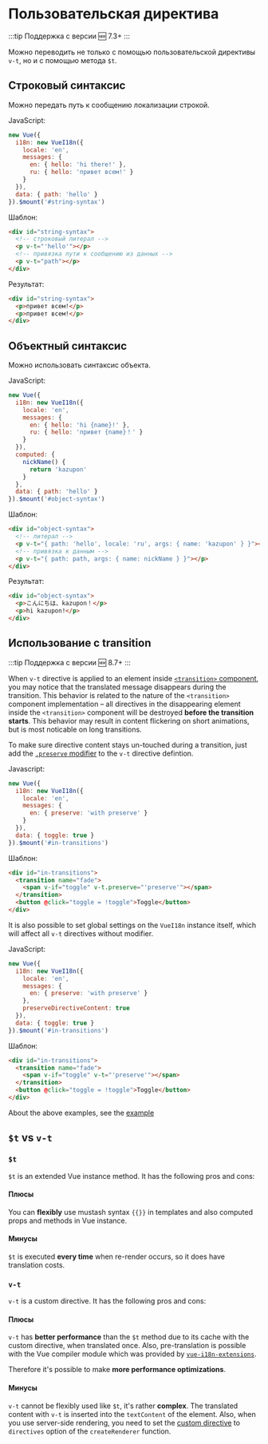 # Пользовательская директива

:::tip Поддержка с версии
:new: 7.3+
:::

Можно переводить не только с помощью пользовательской директивы `v-t`, но и с помощью метода `$t`.

## Строковый синтаксис

Можно передать путь к сообщению локализации строкой.

JavaScript:

```js
new Vue({
  i18n: new VueI18n({
    locale: 'en',
    messages: {
      en: { hello: 'hi there!' },
      ru: { hello: 'привет всем!' }
    }
  }),
  data: { path: 'hello' }
}).$mount('#string-syntax')
```

Шаблон:

```html
<div id="string-syntax">
  <!-- строковый литерал -->
  <p v-t="'hello'"></p>
  <!-- привязка пути к сообщению из данных -->
  <p v-t="path"></p>
</div>
```

Результат:

```html
<div id="string-syntax">
  <p>привет всем!</p>
  <p>привет всем!</p>
</div>
```

## Объектный синтаксис

Можно использовать синтаксис объекта.

JavaScript:

```js
new Vue({
  i18n: new VueI18n({
    locale: 'en',
    messages: {
      en: { hello: 'hi {name}!' },
      ru: { hello: 'привет {name}！' }
    }
  }),
  computed: {
    nickName() {
      return 'kazupon'
    }
  },
  data: { path: 'hello' }
}).$mount('#object-syntax')
```

Шаблон:

```html
<div id="object-syntax">
  <!-- литерал -->
  <p v-t="{ path: 'hello', locale: 'ru', args: { name: 'kazupon' } }"></p>
  <!-- привязка к данным -->
  <p v-t="{ path: path, args: { name: nickName } }"></p>
</div>
```

Результат:

```html
<div id="object-syntax">
  <p>こんにちは、kazupon！</p>
  <p>hi kazupon!</p>
</div>
```

## Использование с transition

:::tip Поддержка с версии
:new: 8.7+
:::

When `v-t` directive is applied to an element inside [`<transition>` component](https://ru.vuejs.org/v2/api/#transition), you may notice that the translated message disappears during the transition. This behavior is related to the nature of the `<transition>` component implementation – all directives in the disappearing element inside the `<transition>` component will be destroyed **before the transition starts**. This behavior may result in content flickering on short animations, but is most noticable on long transitions.

To make sure directive content stays un-touched during a transition, just add the [`.preserve` modifier](../api/#v-t) to the `v-t` directive defintion.

Javascript:

```js
new Vue({
  i18n: new VueI18n({
    locale: 'en',
    messages: {
      en: { preserve: 'with preserve' }
    }
  }),
  data: { toggle: true }
}).$mount('#in-transitions')
```

Шаблон:

```html
<div id="in-transitions">
  <transition name="fade">
    <span v-if="toggle" v-t.preserve="'preserve'"></span>
  </transition>
  <button @click="toggle = !toggle">Toggle</button>
</div>
```

It is also possible to set global settings on the `VueI18n` instance itself, which will affect all `v-t` directives without modifier.

JavaScript:

```js
new Vue({
  i18n: new VueI18n({
    locale: 'en',
    messages: {
      en: { preserve: 'with preserve' }
    },
    preserveDirectiveContent: true
  }),
  data: { toggle: true }
}).$mount('#in-transitions')
```

Шаблон:

```html
<div id="in-transitions">
  <transition name="fade">
    <span v-if="toggle" v-t="'preserve'"></span>
  </transition>
  <button @click="toggle = !toggle">Toggle</button>
</div>
```

About the above examples, see the [example](https://github.com/kazupon/vue-i18n/tree/dev/examples/directive)

## `$t` vs `v-t`

### `$t`

`$t` is an extended Vue instance method. It has the following pros and cons:

#### Плюсы

You can **flexibly** use mustash syntax `{{}}` in templates and also computed props and methods in Vue instance.

#### Минусы

`$t` is executed **every time** when re-render occurs, so it does have translation costs.

### `v-t`

`v-t` is a custom directive. It has the following pros and cons:

#### Плюсы

`v-t` has **better performance** than the `$t` method due to its cache with the custom directive, when translated once. Also, pre-translation is possible with the Vue compiler module which was provided by [`vue-i18n-extensions`](https://github.com/kazupon/vue-i18n-extensions).

Therefore it's possible to make **more performance optimizations**.

#### Минусы

`v-t` cannot be flexibly used like `$t`, it's rather **complex**. The translated content with `v-t` is inserted into the `textContent` of the element. Also, when you use server-side rendering, you need to set the [custom directive](https://github.com/kazupon/vue-i18n-extensions#directive-v-t-custom-directive-for-server-side) to `directives` option of the `createRenderer` function.
